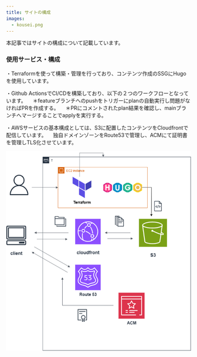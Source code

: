 ```yaml
---
title: サイトの構成
images:
  - kousei.png
---
```


本記事ではサイトの構成について記載しています。



### 使用サービス・構成

・Terraformを使って構築・管理を行っており、コンテンツ作成のSSGにHugoを使用しています。

・Github ActionsでCI/CDを構築しており、以下の２つのワークフローとなっています。
　＊featureブランチへのpushをトリガーにplanの自動実行し問題がなければPRを作成する。
　＊PRにコメントされたplan結果を確認し、mainブランチへマージすることでapplyを実行する。

・AWSサービスの基本構成としては、S3に配置したコンテンツをCloudfrontで配信しています。
　独自ドメインゾーンをRoute53で管理し、ACMにて証明書を管理しTLS化させています。
  

![アーキテクチャ](kousei.png)
